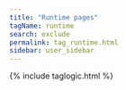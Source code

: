 ```yaml
---
title: "Runtime pages"
tagName: runtime
search: exclude
permalink: tag_runtime.html
sidebar: user_sidebar
---
```

{% include taglogic.html %}
